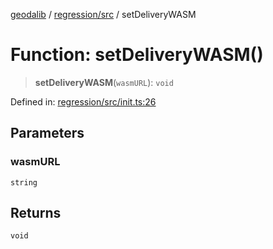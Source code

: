 [geodalib](../../../modules.md) / [regression/src](../index.md) / setDeliveryWASM

# Function: setDeliveryWASM()

> **setDeliveryWASM**(`wasmURL`): `void`

Defined in: [regression/src/init.ts:26](https://github.com/GeoDaCenter/geoda-lib/blob/04471ecd75dbfe13a0a0fbff4b6e7d785ad0f8e7/js/packages/regression/src/init.ts#L26)

## Parameters

### wasmURL

`string`

## Returns

`void`
